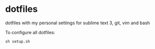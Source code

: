 # dotfiles

dotfiles with my personal settings for sublime text 3, git, vim and bash

To configure all dotfiles:

```
sh setup.sh
```
